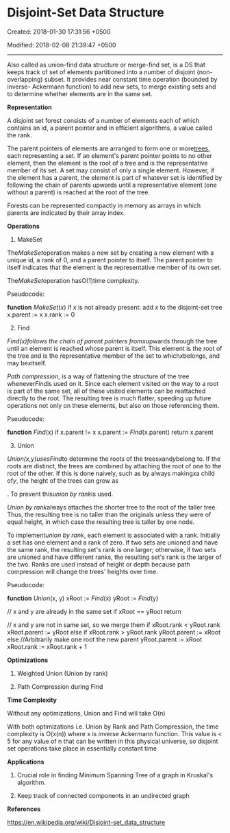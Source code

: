 # Disjoint-Set Data Structure

Created: 2018-01-30 17:31:56 +0500

Modified: 2018-02-08 21:39:47 +0500

---

Also called as union-find data structure or merge-find set, is a DS that keeps track of set of elements partitioned into a number of disjoint (non-overlapping) subset. It provides near constant time operation (bounded by inverse- Ackermann function) to add new sets, to merge existing sets and to determine whether elements are in the same set.



**Representation**

A disjoint set forest consists of a number of elements each of which contains an id, a parent pointer and in efficient algorithms, a value called the rank.



The parent pointers of elements are arranged to form one or more[trees](https://en.wikipedia.org/wiki/Tree_data_structure), each representing a set. If an element's parent pointer points to no other element, then the element is the root of a tree and is the representative member of its set. A set may consist of only a single element. However, if the element has a parent, the element is part of whatever set is identified by following the chain of parents upwards until a representative element (one without a parent) is reached at the root of the tree.



Forests can be represented compactly in memory as arrays in which parents are indicated by their array index.



**Operations**

1.  MakeSet

The*MakeSet*operation makes a new set by creating a new element with a unique id, a rank of 0, and a parent pointer to itself. The parent pointer to itself indicates that the element is the representative member of its own set.

The*MakeSet*operation hasO(1)time complexity.

Pseudocode:

**function** *MakeSet*(*x*)
if *x* is not already present:
add *x* to the disjoint-set tree
x.parent := x
x.rank := 0



2.  Find

*Find(x)*follows the chain of parent pointers from*x*upwards through the tree until an element is reached whose parent is itself. This element is the root of the tree and is the representative member of the set to which*x*belongs, and may be*x*itself.

*Path compression*, is a way of flattening the structure of the tree whenever*Find*is used on it. Since each element visited on the way to a root is part of the same set, all of these visited elements can be reattached directly to the root. The resulting tree is much flatter, speeding up future operations not only on these elements, but also on those referencing them.

Pseudocode:

**function** *Find*(x)
if x.parent != x
x.parent := *Find*(x.parent)
return x.parent



3.  Union

*Union(x,y)*uses*Find*to determine the roots of the trees*x*and*y*belong to. If the roots are distinct, the trees are combined by attaching the root of one to the root of the other. If this is done naively, such as by always making*x*a child of*y*, the height of the trees can grow as

. To prevent this*union by rank*is used.

*Union by rank*always attaches the shorter tree to the root of the taller tree. Thus, the resulting tree is no taller than the originals unless they were of equal height, in which case the resulting tree is taller by one node.

To implement*union by rank*, each element is associated with a rank. Initially a set has one element and a rank of zero. If two sets are unioned and have the same rank, the resulting set's rank is one larger; otherwise, if two sets are unioned and have different ranks, the resulting set's rank is the larger of the two. Ranks are used instead of height or depth because path compression will change the trees' heights over time.

Pseudocode:

**function** *Union*(x, y)
xRoot := *Find*(x)
yRoot := *Find*(y)

// x and y are already in the same set
if xRoot == yRoot
return

// x and y are not in same set, so we merge them
if xRoot.rank < yRoot.rank
xRoot.parent := yRoot
else if xRoot.rank > yRoot.rank
yRoot.parent := xRoot
else
//Arbitrarily make one root the new parent
yRoot.parent := xRoot
xRoot.rank := xRoot.rank + 1





**Optimizations**

1.  Weighted Union (Union by rank)

2.  Path Compression during Find



**Time Complexity**

Without any optimizations, Union and Find will take O(n)

With both optimizations i.e. Union by Rank and Path Compression, the time complexity is O(x(n)) where x is inverse Ackermann function. This value is < 5 for any value of n that can be written in this physical universe, so disjoint set operations take place in essentially constant time



**Applications**

1.  Crucial role in finding Minimum Spanning Tree of a graph in Kruskal's algorithm.

2.  Keep track of connected components in an undirected graph



**References**

<https://en.wikipedia.org/wiki/Disjoint-set_data_structure>
